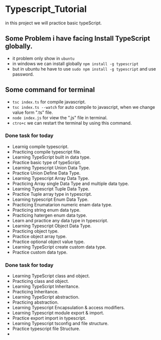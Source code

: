 # Typescript_Tutorial

in this project we will practice basic typeScript.

## Some Problem i have facing Install TypeScript globally.
- it problem only show in `ubuntu`
- in windows we can install globally `npm install -g typescript`
- but in ubuntu he have to use `sudo npm install -g typescript` and use password.

## Some command for terminal
- `tsc index.ts` for compile javascript.
- `tsc index.ts --watch` for auto compile to javascript, when we change value form ".ts" file. 
-  `node index.js` for view the ".js" file in terminal.
- `ctro+c` we can restart the terminal by using this command.


### Done task for today

- Learnig compile typescript.
- Practicing compile typescript file.
- Learning TypeScript built in data type.
- Practice basic type of typeScript.
- Learning Typescript Union Data Type.
- Practice Union Define Data Type.
- Learning Typescript Array Data Type.
- Practicing Array single Data Type and multiple data type.
- Learning Typescript Tuple Data Type.
- Practice Tuple array type in typescript.
- Learning typescript Enum Data Type.
- Practicing Enumatarion numeric enam data type.
- Practicing string enum data type.
- Practicing hatergen enum data type.
- Learn and practice any data type in typescript.
- Learning Typescript Object Data Type.
- Practicing object type.
- Practice object array type.
- Practice optional object value type.
- Learning TypeScript create custom data type.
- Practice custom data type.

### Done task for today
- Learning TypeScript class and object.
- Practicing class and object.
- Learning TypeScript Inheritance.
- Practicing Inheritance.
- Learning TypeScript abstraction.
- Practicing abstraction.
- Learning Typescript Encapsulation & access modifiers.
- Learning Typescript module export & import.
- Practice export import in typescript.
- Learning Typescript tsconfig and file structure.
- Practice typescript file Structure.
- 